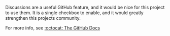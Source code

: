 Discussions are a useful GitHub feature, and it would be nice for this project to use them. It is a single checkbox to enable, and it would greatly strengthen this projects community.

For more info, see [:octocat: The GitHub Docs](https://docs.github.com/en/discussions/)

